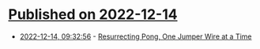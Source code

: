 # [Published on 2022-12-14](index.md)

* [2022-12-14, 09:32:56](https://news.ycombinator.com/item?id=33981599) - [Resurrecting Pong, One Jumper Wire at a Time](https://hackaday.com/2022/12/14/resurrecting-pong-one-jumper-wire-at-a-time/)
